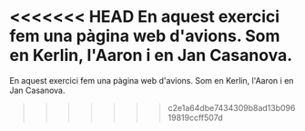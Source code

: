 <<<<<<< HEAD
En aquest exercici fem una pàgina web d'avions.
Som en Kerlin, l'Aaron i en Jan Casanova.
=======
En aquest exercici fem una pàgina web d'avions. Som en Kerlin, l'Aaron i en Jan Casanova.
>>>>>>> c2e1a64dbe7434309b8ad13b09619819ccff507d
